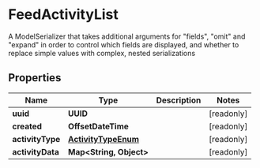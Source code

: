 

# FeedActivityList

A ModelSerializer that takes additional arguments for \"fields\", \"omit\" and \"expand\" in order to control which fields are displayed, and whether to replace simple values with complex, nested serializations

## Properties

Name | Type | Description | Notes
------------ | ------------- | ------------- | -------------
**uuid** | **UUID** |  |  [readonly]
**created** | **OffsetDateTime** |  |  [readonly]
**activityType** | [**ActivityTypeEnum**](ActivityTypeEnum.md) |  |  [readonly]
**activityData** | **Map&lt;String, Object&gt;** |  |  [readonly]



